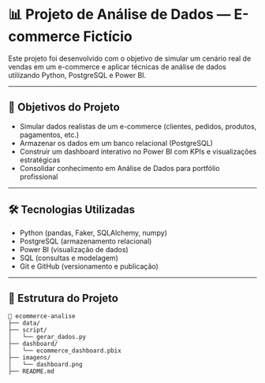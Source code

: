 # 📊 Projeto de Análise de Dados — E-commerce Fictício

Este projeto foi desenvolvido com o objetivo de simular um cenário real de vendas em um e-commerce e aplicar técnicas de análise de dados utilizando Python, PostgreSQL e Power BI.

---

## 🧠 Objetivos do Projeto

- Simular dados realistas de um e-commerce (clientes, pedidos, produtos, pagamentos, etc.)
- Armazenar os dados em um banco relacional (PostgreSQL)
- Construir um dashboard interativo no Power BI com KPIs e visualizações estratégicas
- Consolidar conhecimento em Análise de Dados para portfólio profissional

---

## 🛠️ Tecnologias Utilizadas

- Python (pandas, Faker, SQLAlchemy, numpy)
- PostgreSQL (armazenamento relacional)
- Power BI (visualização de dados)
- SQL (consultas e modelagem)
- Git e GitHub (versionamento e publicação)

---

## 🧱 Estrutura do Projeto

```text
📁 ecommerce-analise
├── data/                      
├── script/
│   └── gerar_dados.py         
├── dashboard/
│   └── ecommerce_dashboard.pbix  
├── imagens/
│   └── dashboard.png          
├── README.md                  
